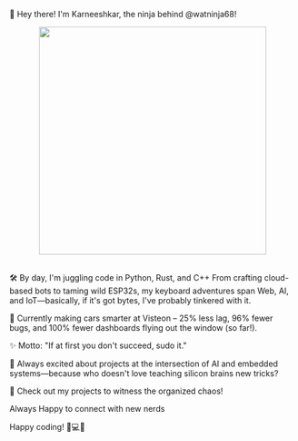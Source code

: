 👋 Hey there! I'm Karneeshkar, the ninja behind @watninja68!
<br>
<p align="center">
<a href="https://x.com/__K4KAR_">
  <img height="400" src="https://media1.giphy.com/media/v1.Y2lkPTc5MGI3NjExaW56ZXFhMDB4cWR0cWt5eW1tZmVpbDNmMHB3bmpqYml6dmlrcjkwMCZlcD12MV9pbnRlcm5hbF9naWZfYnlfaWQmY3Q9Zw/4Ev0Ari2Nd9io/giphy.gif"/>
</a><br><br>
  </p>
🛠️ By day, I'm juggling code in Python, Rust, and C++ From crafting cloud-based bots to taming wild ESP32s, my keyboard adventures span Web, AI, and IoT—basically, if it's got bytes, I've probably tinkered with it.

🚗 Currently making cars smarter at Visteon – 25% less lag, 96% fewer bugs, and 100% fewer dashboards flying out the window (so far!).

✨ Motto: "If at first you don't succeed, sudo it."

🚀 Always excited about projects at the intersection of AI and embedded systems—because who doesn't love teaching silicon brains new tricks?

🔗 Check out my projects to witness the organized chaos!

Always Happy to connect with new nerds 

Happy coding! 🍕💻😄

<!--
**watninja68/watninja68** is a ✨ _special_ ✨ repository because its `README.md` (this file) appears on your GitHub profile.

Here are some ideas to get you started:

- 🔭 I’m currently working on ...
- 🌱 I’m currently learning ...
- 👯 I’m looking to collaborate on ...
- 🤔 I’m looking for help with ...
- 💬 Ask me about ...
- 📫 How to reach me: ...
- 😄 Pronouns: ...
- ⚡ Fun fact: ...
-->
